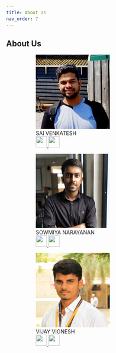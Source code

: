 ```yaml
---
title: About Us
nav_order: 7
---
```

## About Us

<figure>
    <figure>
    <img src="assets/sai.jpeg" alt="SAI VENKATESH"/>
    <figcaption>SAI VENKATESH <br><a href="https://www.linkedin.com/in/sai-venkatesh/" target="_blank">
        <img width="30" height="30" src="{{ '/assets/linkedln.svg' | relative_url }}"></a><a href="https://github.com/Sai-Venky" target="_blank">
        <img width="30" height="30" src="{{ '/assets/github.png' | relative_url }}"></a></figcaption>
    </figure>  
    <figure>
    <img src="assets/sowmi.png" alt="SOWMIYA NARAYANAN"/>
    <figcaption>SOWMIYA NARAYANAN <br><a href="'https://www.linkedin.com/in/sowmiyanarayanan-g/" target="_blank">
        <img width="30" height="30" src="{{ '/assets/linkedln.svg' | relative_url }}"></a><a href="https://github.com/GSNCodes/" target="_blank">
        <img width="30" height="30" src="{{ '/assets/github.png' | relative_url }}"></a></figcaption>
    </figure>  
    <figure>
    <img src="assets/vijay.png" alt="VIJAY VIGNESH"/>
    <figcaption>VIJAY VIGNESH <br><a href="https://www.linkedin.com/in/vijay-vignesh-0002/" target="_blank">
        <img width="30" height="30" src="{{ '/assets/linkedln.svg' | relative_url }}"></a><a href="https://github.com/VijayVignesh1/" target="_blank">
        <img width="30" height="30" src="{{ '/assets/github.png' | relative_url }}"></a></figcaption>
    </figure>
</figure>
